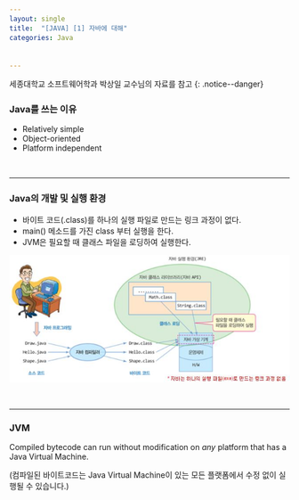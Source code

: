 ```yaml
---
layout: single
title:  "[JAVA] [1] 자바에 대해"
categories: Java


---
```


세종대학교 소프트웨어학과 박상일 교수님의 자료를 참고
{: .notice--danger}


### Java를 쓰는 이유

- Relatively simple
- Object-oriented
- Platform independent

<br/>

<hr/>

### Java의 개발 및 실행 환경

- 바이트 코드(.class)를 하나의 실행 파일로 만드는 링크 과정이 없다.
- main() 메소드를 가진 class 부터 실행을 한다.
- JVM은 필요할 때 클래스 파일을 로딩하여 실행한다.

![](/assets/images/20240225/java1.JPG)

<br/>

<hr/>

### JVM

Compiled bytecode can run without modification on *any* platform that has a Java Virtual Machine. 

(컴파일된 바이트코드는 Java Virtual Machine이 있는 모든 플랫폼에서 수정 없이 실행될 수 있습니다.)

